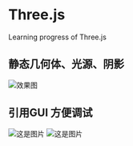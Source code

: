 # Three.js

Learning progress  of Three.js

## 静态几何体、光源、阴影
![效果图](https://i.loli.net/2018/03/01/5a97eb01e193a.png)

## 引用GUI 方便调试
![这是图片](https://i.loli.net/2018/03/05/5a9d155532044.png)
![这是图片](https://i.loli.net/2018/03/05/5a9d15554aad0.png)
